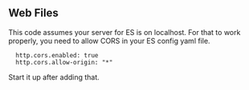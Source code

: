 ## Web Files


This code assumes your server for ES is on localhost.  For that to work properly, you need to allow CORS in your ES config yaml file.

````
  http.cors.enabled: true
  http.cors.allow-origin: "*"
````

Start it up after adding that.


